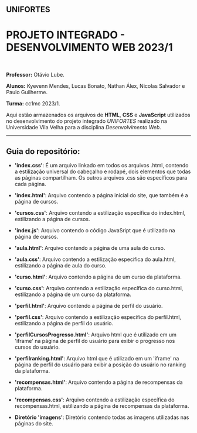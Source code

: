 ## UNIFORTES
# PROJETO INTEGRADO - DESENVOLVIMENTO WEB 2023/1

<br>


**Professor:** Otávio Lube.

**Alunos:** Kyevenn Mendes, Lucas Bonato, Nathan Álex, Nicolas Salvador e Paulo Guilherme.

**Turma:** cc1mc 2023/1.

Aqui estão armazenados os arquivos de **HTML**, **CSS** e **JavaScript** utilizados no desenvolvimento do projeto integrado *UNIFORTES* realizado na Universidade Vila Velha para a disciplina *Desenvolvimento Web*.

<hr>

## Guia do repositório:

* **'index.css'**: É um arquivo linkado em todos os arquivos .html, contendo a estilização universal do cabeçalho e rodapé, dois elementos que todas as páginas compartilham. Os outros arquivos .css são específicos para cada página.

* **'index.html'**: Arquivo contendo a página inicial do site, que também é a página de cursos.

* **'cursos.css'**: Arquivo contendo a estilização específica do index.html, estilizando a página de cursos.

* **'index.js'**: Arquivo contendo o código JavaSript que é utilizado na página de cursos.

* **'aula.html'**: Arquivo contendo a página de uma aula do curso.

* **'aula.css'**: Arquivo contendo a estilização específica do aula.html, estilizando a página de aula do curso.

* **'curso.html'**: Arquivo contendo a página de um curso da plataforma.

* **'curso.css'**: Arquivo contendo a estilização específica do curso.html, estilizando a página de um curso da plataforma.

* **'perfil.html'**: Arquivo contendo a página de perfil do usuário.

* **'perfil.css'**: Arquivo contendo a estilização específica do perfil.html, estilizando a página de perfil do usuário.

* **'perfilCursosProgresso.html'**: Arquivo html que é utilizado em um 'iframe' na página de perfil do usuário para exibir o progresso nos cursos do usuário.

* **'perfilranking.html'**: Arquivo html que é utilizado em um 'iframe' na página de perfil do usuário para exibir a posição do usuário no ranking da plataforma.
 
* **'recompensas.html'**: Arquivo contendo a página de recompensas da plataforma.

* **'recompensas.css'**: Arquivo contendo a estilização específica do recompensas.html, estilizando a página de recompensas da plataforma.

* **Diretório 'imagens'**: Diretório contendo todas as imagens utilizadas nas páginas do site.
